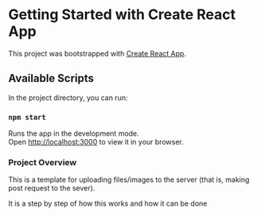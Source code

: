 # Getting Started with Create React App

This project was bootstrapped with [Create React App](https://github.com/facebook/create-react-app).

## Available Scripts

In the project directory, you can run:

### `npm start`

Runs the app in the development mode.\
Open [http://localhost:3000](http://localhost:3000) to view it in your browser.

### Project Overview

This is a template for uploading files/images to the server (that is, making post request to the sever).

It is a step by step of how this works and how it can be done

